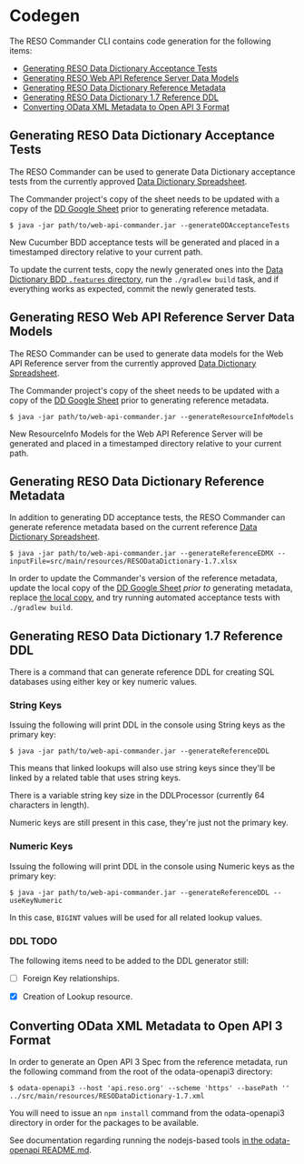 # Codegen
The RESO Commander CLI contains code generation for the following items:
* [Generating RESO Data Dictionary Acceptance Tests](#generating-reso-data-dictionary-acceptance-tests)
* [Generating RESO Web API Reference Server Data Models](#generating-reso-web-api-reference-server-data-models)
* [Generating RESO Data Dictionary Reference Metadata](#generating-reso-data-dictionary-reference-metadata)
* [Generating RESO Data Dictionary 1.7 Reference DDL](#generating-reso-data-dictionary-17-reference-ddl)
* [Converting OData XML Metadata to Open API 3 Format](#converting-odata-xml-metadata-to-open-api-3-format)

## Generating RESO Data Dictionary Acceptance Tests
The RESO Commander can be used to generate Data Dictionary acceptance tests from the currently approved [Data Dictionary Spreadsheet](src/main/resources/RESODataDictionary-1.7.xlsx). 

The Commander project's copy of the sheet needs to be updated with a copy of the [DD Google Sheet](https://docs.google.com/spreadsheets/d/1SZ0b6T4_lz6ti6qB2Je7NSz_9iNOaV_v9dbfhPwWgXA/edit?usp=sharing) prior to generating reference metadata.

```
$ java -jar path/to/web-api-commander.jar --generateDDAcceptanceTests
```
New Cucumber BDD acceptance tests will be generated and placed in a timestamped directory relative to your current path.

To update the current tests, copy the newly generated ones into the [Data Dictionary BDD `.features` directory](src/main/java/org/reso/certification/features/data-dictionary/v1-7-0), run the `./gradlew build` task, and if everything works as expected, commit the newly generated tests. 

## Generating RESO Web API Reference Server Data Models
The RESO Commander can be used to generate data models for the Web API Reference server from the currently approved [Data Dictionary Spreadsheet](src/main/resources/RESODataDictionary-1.7.xlsx). 

The Commander project's copy of the sheet needs to be updated with a copy of the [DD Google Sheet](https://docs.google.com/spreadsheets/d/1SZ0b6T4_lz6ti6qB2Je7NSz_9iNOaV_v9dbfhPwWgXA/edit?usp=sharing) prior to generating reference metadata.

```
$ java -jar path/to/web-api-commander.jar --generateResourceInfoModels
```
New ResourceInfo Models for the Web API Reference Server will be generated and placed in a timestamped directory relative to your current path.


## Generating RESO Data Dictionary Reference Metadata
In addition to generating DD acceptance tests, the RESO Commander can generate reference metadata based on the current reference [Data Dictionary Spreadsheet](src/main/resources/RESODataDictionary-1.7.xlsx). 

```
$ java -jar path/to/web-api-commander.jar --generateReferenceEDMX --inputFile=src/main/resources/RESODataDictionary-1.7.xlsx
```
In order to update the Commander's version of the reference metadata, update the local copy of the [DD Google Sheet](https://docs.google.com/spreadsheets/d/1SZ0b6T4_lz6ti6qB2Je7NSz_9iNOaV_v9dbfhPwWgXA/edit?usp=sharing) _prior to_ generating metadata, replace [the local copy](src/main/resources/RESODataDictionary-1.7.xml), and try running automated acceptance tests with `./gradlew build`.

## Generating RESO Data Dictionary 1.7 Reference DDL

There is a command that can generate reference DDL for creating SQL databases using either key or key numeric values.

### String Keys

Issuing the following will print DDL in the console using String keys as the primary key:

```
$ java -jar path/to/web-api-commander.jar --generateReferenceDDL
```

This means that linked lookups will also use string keys since they'll be linked by a related table that uses string keys.

There is a variable string key size in the DDLProcessor (currently 64 characters in length).

Numeric keys are still present in this case, they're just not the primary key. 


### Numeric Keys

Issuing the following will print DDL in the console using Numeric keys as the primary key:

```
$ java -jar path/to/web-api-commander.jar --generateReferenceDDL --useKeyNumeric
```

In this case, `BIGINT` values will be used for all related lookup values. 

### DDL TODO

The following items need to be added to the DDL generator still:
 - [ ] Foreign Key relationships.
 - [x] Creation of Lookup resource. 


## Converting OData XML Metadata to Open API 3 Format
In order to generate an Open API 3 Spec from the reference metadata, run the following command from 
the root of the odata-openapi3 directory:
```
$ odata-openapi3 --host 'api.reso.org' --scheme 'https' --basePath '' ../src/main/resources/RESODataDictionary-1.7.xml
```
You will need to issue an `npm install` command from the odata-openapi3 directory in order for the packages to be available.

See documentation regarding running the nodejs-based tools [in the odata-openapi README.md](../odata-openapi/README.md).


